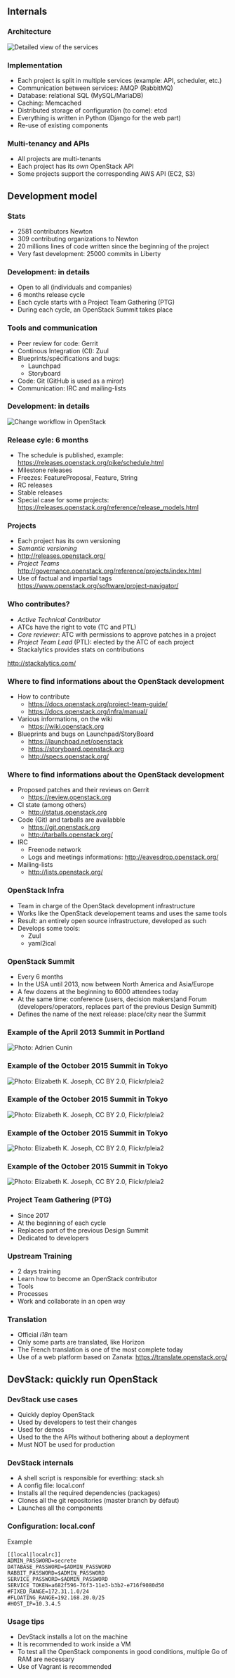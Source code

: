 ## Internals

### Architecture

![Detailed view of the services](images/architecture-simple.jpg)

### Implementation

-   Each project is split in multiple services (example: API, scheduler, etc.)
-   Communication between services: AMQP (RabbitMQ)
-   Database: relational SQL (MySQL/MariaDB)
-   Caching: Memcached
-   Distributed storage of configuration (to come): etcd
-   Everything is written in Python (Django for the web part)
-   Re-use of existing components

### Multi-tenancy and APIs

-   All projects are multi-tenants
-   Each project has its *own* OpenStack API
-   Some projects support the corresponding AWS API (EC2, S3)

## Development model

### Stats

-   2581 contributors Newton
-   309 contributing organizations to Newton
-   20 millions lines of code written since the beginning of the project
-   Very fast development: 25000 commits in Liberty

### Development: in details

-   Open to all (individuals and companies)
-   6 months release cycle
-   Each cycle starts with a Project Team Gathering (PTG)
-   During each cycle, an OpenStack Summit takes place

### Tools and communication

-   Peer review for code: Gerrit
-   Continous Integration (CI): Zuul
-   Blueprints/spécifications and bugs:
    -    Launchpad
    -    Storyboard
-   Code: Git (GitHub is used as a miror)
-   Communication: IRC and mailing-lists

### Development: in details

![Change workflow in OpenStack](images/openstack-dev-workflow-diagram.png)

### Release cyle: 6 months

-   The schedule is published, example: <https://releases.openstack.org/pike/schedule.html>
-   Milestone releases
-   Freezes: FeatureProposal, Feature, String
-   RC releases
-   Stable releases
-   Special case for some projects: <https://releases.openstack.org/reference/release_models.html>

### Projects

-   Each project has its own versioning
-   *Semantic versioning*
-   <http://releases.openstack.org/>
-   *Project Teams* <http://governance.openstack.org/reference/projects/index.html>
-   Use of factual and impartial tags <https://www.openstack.org/software/project-navigator/>

### Who contributes?

-   *Active Technical Contributor*
-   ATCs have the right to vote (TC and PTL)
-   *Core reviewer*: ATC with permissions to approve patches in a project
-   *Project Team Lead* (PTL): elected by the ATC of each project
-   Stackalytics provides stats on contributions

<http://stackalytics.com/>

### Where to find informations about the OpenStack development

-   How to contribute
    -   <https://docs.openstack.org/project-team-guide/>
    -   <https://docs.openstack.org/infra/manual/>
-   Various informations, on the wiki
    -   <https://wiki.openstack.org>
-   Blueprints and bugs on Launchpad/StoryBoard
    -   <https://launchpad.net/openstack>
    -   <https://storyboard.openstack.org>
    -   <http://specs.openstack.org/>

### Where to find informations about the OpenStack development

-   Proposed patches and their reviews on Gerrit
    -   <https://review.openstack.org>
-   CI state (among others)
    -   <http://status.openstack.org>
-   Code (Git) and tarballs are availabble
    -   <https://git.openstack.org>
    -   <http://tarballs.openstack.org/>
-   IRC
    - Freenode network
    - Logs and meetings informations: <http://eavesdrop.openstack.org/>
-   Mailing-lists
    - <http://lists.openstack.org/>

### OpenStack Infra

-   Team in charge of the OpenStack development infrastructure
-   Works like the OpenStack developement teams and uses the same tools
-   Result: an entirely open source infrastructure, developed as such
-   Develops some tools:
    - Zuul
    - yaml2ical

### OpenStack Summit

-   Every 6 months
-   In the USA until 2013, now between North America and Asia/Europe
-   A few dozens at the beginning to 6000 attendees today
-   At the same time: conference (users, decision makers)and Forum (developers/operators, replaces part of the previous Design Summit)
-   Defines the name of the next release: place/city near the Summit

### Example of the April 2013 Summit in Portland

![Photo: Adrien Cunin](images/photo-summit.jpg)

### Example of the October 2015 Summit in Tokyo

![Photo: Elizabeth K. Joseph, CC BY 2.0, Flickr/pleia2](images/photo-summit1.jpg)

### Example of the October 2015 Summit in Tokyo

![Photo: Elizabeth K. Joseph, CC BY 2.0, Flickr/pleia2](images/photo-summit2.jpg)

### Example of the October 2015 Summit in Tokyo

![Photo: Elizabeth K. Joseph, CC BY 2.0, Flickr/pleia2](images/photo-summit3.jpg)

### Example of the October 2015 Summit in Tokyo

![Photo: Elizabeth K. Joseph, CC BY 2.0, Flickr/pleia2](images/photo-summit4.jpg)

### Project Team Gathering (PTG)

-   Since 2017
-   At the beginning of each cycle
-   Replaces part of the previous Design Summit
-   Dedicated to developers

### Upstream Training

-   2 days training
-   Learn how to become an OpenStack contributor
-   Tools
-   Processes
-   Work and collaborate in an open way

### Translation

-   Official *i18n* team
-   Only some parts are translated, like Horizon
-   The French translation is one of the most complete today
-   Use of a web platform based on Zanata: <https://translate.openstack.org/>

## DevStack: quickly run OpenStack

### DevStack use cases

-   Quickly deploy OpenStack
-   Used by developers to test their changes
-   Used for demos
-   Used to the the APIs without bothering about a deployment
-   Must NOT be used for production

### DevStack internals

-   A shell script is responsible for everthing: stack.sh
-   A config file: local.conf
-   Installs all the required dependencies (packages)
-   Clones all the git repositories (master branch by défaut)
-   Launches all the components

### Configuration: local.conf

Example

    [[local|localrc]]
    ADMIN_PASSWORD=secrete
    DATABASE_PASSWORD=$ADMIN_PASSWORD
    RABBIT_PASSWORD=$ADMIN_PASSWORD
    SERVICE_PASSWORD=$ADMIN_PASSWORD
    SERVICE_TOKEN=a682f596-76f3-11e3-b3b2-e716f9080d50
    #FIXED_RANGE=172.31.1.0/24
    #FLOATING_RANGE=192.168.20.0/25
    #HOST_IP=10.3.4.5

### Usage tips

-   DevStack installs a lot on the machine
-   It is recommended to work inside a VM
-   To test all the OpenStack components in good conditions, multiple Go of RAM are necessary
-   Use of Vagrant is recommended

